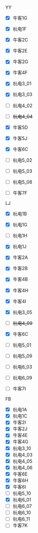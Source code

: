 YY

- [x] 牛客1G
- [x] 杭电1F
- [x] 牛客2C
- [x] 牛客2E
- [x] 牛客2G
- [x] 牛客4F
- [x] 杭电3_01
- [x] 杭电3_03
- [ ] 杭电4_02
- [ ] ~~杭电4_04~~
- [x] 牛客5D
- [x] 牛客5J
- [x] 牛客6C
- [ ] 杭电5_02
- [ ] 杭电5_03
- [ ] 杭电5_08
- [ ] 牛客7F



LJ

- [x] 杭电1B
- [x] 杭电1G
- [ ] 杭电1H
- [x] 杭电1J
- [x] 牛客2A
- [x] 牛客2B
- [x] 牛客4B
- [x] 牛客4H
- [x] 牛客4I
- [x] 杭电3_05
- [ ] ~~杭电4_09~~
- [x] 牛客6C
- [ ] 杭电5_01
- [ ] 杭电5_09
- [ ] 杭电6_03
- [ ] 杭电6_09
- [ ] 牛客7I





FB
- [x] 杭电1A
- [x] 杭电1C
- [x] 牛客2I
- [x] 牛客2J
- [x] 牛客4E
- [x] 牛客4G
- [x] 杭电3_10
- [x] 杭电4_03
- [x] 杭电4_05
- [x] 杭电4_06
- [x] 牛客6E
- [x] 牛客6H
- [x] 牛客6I
- [ ] 杭电5_10
- [x] 杭电6_01
- [ ] 杭电6_07
- [ ] 杭电6_10
- [ ] 杭电6_11
- [ ] 牛客7K
